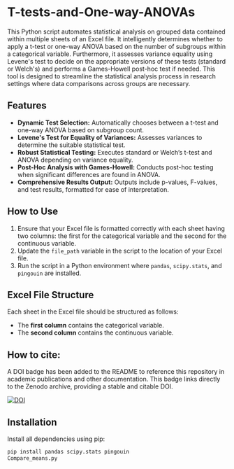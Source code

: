 # T-tests-and-One-way-ANOVAs
This Python script automates statistical analysis on grouped data contained within multiple sheets of an Excel file. It intelligently determines whether to apply a t-test or one-way ANOVA based on the number of subgroups within a categorical variable. Furthermore, it assesses variance equality using Levene's test to decide on the appropriate versions of these tests (standard or Welch's) and performs a Games-Howell post-hoc test if needed. This tool is designed to streamline the statistical analysis process in research settings where data comparisons across groups are necessary.

## Features
- **Dynamic Test Selection:** Automatically chooses between a t-test and one-way ANOVA based on subgroup count.
- **Levene's Test for Equality of Variances:** Assesses variances to determine the suitable statistical test.
- **Robust Statistical Testing:** Executes standard or Welch’s t-test and ANOVA depending on variance equality.
- **Post-Hoc Analysis with Games-Howell:** Conducts post-hoc testing when significant differences are found in ANOVA.
- **Comprehensive Results Output:** Outputs include p-values, F-values, and test results, formatted for ease of interpretation.

## How to Use
1. Ensure that your Excel file is formatted correctly with each sheet having two columns: the first for the categorical variable and the second for the continuous variable.
2. Update the `file_path` variable in the script to the location of your Excel file.
3. Run the script in a Python environment where `pandas`, `scipy.stats`, and `pingouin` are installed.

## Excel File Structure
Each sheet in the Excel file should be structured as follows:
- The **first column** contains the categorical variable.
- The **second column** contains the continuous variable.

## How to cite: 
A DOI badge has been added to the README to reference this repository in academic publications and other documentation. This badge links directly to the Zenodo archive, providing a stable and citable DOI.

[![DOI](https://zenodo.org/badge/DOI/10.5281/zenodo.13824269.svg)](https://doi.org/10.5281/zenodo.13824269)


## Installation
Install all dependencies using pip:
```bash
pip install pandas scipy.stats pingouin
Compare_means.py
